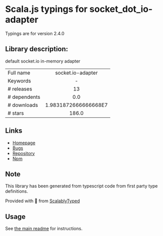 
# Scala.js typings for socket_dot_io-adapter

Typings are for version 2.4.0

## Library description:
default socket.io in-memory adapter

|                    |                 |
| ------------------ | :-------------: |
| Full name          | socket.io-adapter |
| Keywords           | - |
| # releases         | 13 |
| # dependents       | 0.0 |
| # downloads        | 1.9831872666666668E7 |
| # stars            | 186.0 |

## Links
- [Homepage](https://github.com/socketio/socket.io-adapter#readme)
- [Bugs](https://github.com/socketio/socket.io-adapter/issues)
- [Repository](https://github.com/socketio/socket.io-adapter)
- [Npm](https://www.npmjs.com/package/socket.io-adapter)
    


## Note
This library has been generated from typescript code from first party type definitions.

Provided with :purple_heart: from [ScalablyTyped](https://github.com/oyvindberg/ScalablyTyped)

## Usage
See [the main readme](../../readme.md) for instructions.


